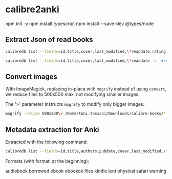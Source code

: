 # calibre2anki

npm init -y
npm install typescript
npm install --save-dev @types/node

## Extract Json of read books
```bash
calibredb list --fields=id,title,cover,last_modified,\*readdate,rating,tags,\*comments -s '#read:"Yes"' --for-machine --sort-by last_modified > data/calibre_books.json
```

```bash
calibredb list --fields=id,title,cover,last_modified,\*readdate -s '#readdate:">=2022"' --for-machine --sort-by last_modified > data/calibre.json
```

## Convert images
With ImageMagick, replacing in-place with `mogrify` instead of using `convert`, we reduce files to 500x500 max, not modifying smaller images.

The '>' parameter instructs `mogrify` to modify only bigger images.

```bash
mogrify -resize 500x500\> /Home/toni.tassani/Downloads/calibre-books/*
```

## Metadata extraction for Anki

Extracted with the following command:

```bash
calibredb list --fields=id,title,authors,pubdate,cover,last_modified,\*readdate,rating,tags,\*comments -s '#read:"Yes"' --for-machine --sort-by last_modified > data/calibre_books.json
```

Formats (with format: at the beginning):

audiobook
borrowed
ebook
ebookok
files
kindle
lent
physical
safari
warning